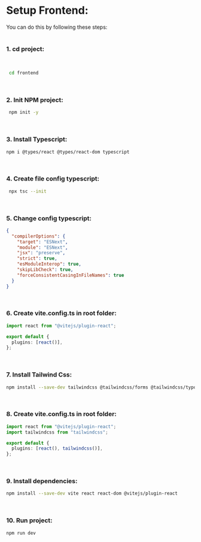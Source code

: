 # Setup Frontend:

You can do this by following these steps:
<br/><br/>

### 1. cd project:

<br/>

```bash
 cd frontend
```

<br/>

### 2. Init NPM project:

```bash
 npm init -y
```

<br/>

### 3. Install Typescript:

```bash
npm i @types/react @types/react-dom typescript
```

<br/>

### 4. Create file config typescript:

```bash
 npx tsc --init
```

<br/>

### 5. Change config typescript:

```json
{
  "compilerOptions": {
    "target": "ESNext",
    "module": "ESNext",
    "jsx": "preserve",
    "strict": true,
    "esModuleInterop": true,
    "skipLibCheck": true,
    "forceConsistentCasingInFileNames": true
  }
}
```

<br/>

### 6. Create vite.config.ts in root folder:

```ts
import react from "@vitejs/plugin-react";

export default {
  plugins: [react()],
};
```

<br/>

### 7. Install Tailwind Css:

```bash
npm install --save-dev tailwindcss @tailwindcss/forms @tailwindcss/typography
```

<br/>

### 8. Create vite.config.ts in root folder:

```ts
import react from "@vitejs/plugin-react";
import tailwindcss from "tailwindcss";

export default {
  plugins: [react(), tailwindcss()],
};
```

<br/>

### 9. Install dependencies:

```bash
npm install --save-dev vite react react-dom @vitejs/plugin-react
```

<br/>

### 10. Run project:

```bash
npm run dev
```

<br/>
